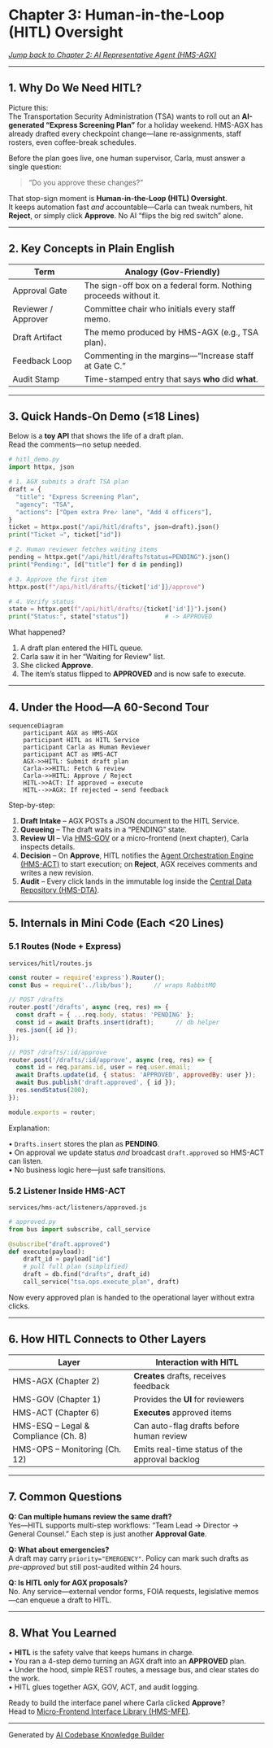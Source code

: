 # Chapter 3: Human-in-the-Loop (HITL) Oversight

*[Jump back to Chapter&nbsp;2: AI Representative Agent (HMS-AGX)](02_ai_representative_agent__hms_agx__.md)*  

---

## 1. Why Do We Need HITL?

Picture this:  
The Transportation Security Administration (TSA) wants to roll out an **AI-generated “Express Screening Plan”** for a holiday weekend. HMS-AGX has already drafted every checkpoint change—lane re-assignments, staff rosters, even coffee-break schedules.

Before the plan goes live, one human supervisor, Carla, must answer a single question:

> “Do you approve these changes?”

That stop-sign moment is **Human-in-the-Loop (HITL) Oversight**.  
It keeps automation fast *and* accountable—Carla can tweak numbers, hit **Reject**, or simply click **Approve**. No AI “flips the big red switch” alone.

---

## 2. Key Concepts in Plain English

| Term                    | Analogy (Gov-Friendly)                                       |
|-------------------------|--------------------------------------------------------------|
| Approval Gate           | The sign-off box on a federal form. Nothing proceeds without it. |
| Reviewer / Approver     | Committee chair who initials every staff memo.              |
| Draft Artifact          | The memo produced by HMS-AGX (e.g., TSA plan).              |
| Feedback Loop           | Commenting in the margins—“Increase staff at Gate C.”       |
| Audit Stamp             | Time-stamped entry that says **who** did **what**.          |

---

## 3. Quick Hands-On Demo (≤18 Lines)

Below is a **toy API** that shows the life of a draft plan.  
Read the comments—no setup needed.

```python
# hitl_demo.py
import httpx, json

# 1. AGX submits a draft TSA plan
draft = {
  "title": "Express Screening Plan",
  "agency": "TSA",
  "actions": ["Open extra Pre✓ lane", "Add 4 officers"],
}
ticket = httpx.post("/api/hitl/drafts", json=draft).json()
print("Ticket →", ticket["id"])

# 2. Human reviewer fetches waiting items
pending = httpx.get("/api/hitl/drafts?status=PENDING").json()
print("Pending:", [d["title"] for d in pending])

# 3. Approve the first item
httpx.post(f"/api/hitl/drafts/{ticket['id']}/approve")

# 4. Verify status
state = httpx.get(f"/api/hitl/drafts/{ticket['id']}").json()
print("Status:", state["status"])          # -> APPROVED
```

What happened?

1. A draft plan entered the HITL queue.  
2. Carla saw it in her “Waiting for Review” list.  
3. She clicked **Approve**.  
4. The item’s status flipped to **APPROVED** and is now safe to execute.

---

## 4. Under the Hood—A 60-Second Tour

```mermaid
sequenceDiagram
    participant AGX as HMS-AGX
    participant HITL as HITL Service
    participant Carla as Human Reviewer
    participant ACT as HMS-ACT
    AGX->>HITL: Submit draft plan
    Carla->>HITL: Fetch & review
    Carla->>HITL: Approve / Reject
    HITL->>ACT: If approved → execute
    HITL-->>AGX: If rejected → send feedback
```

Step-by-step:

1. **Draft Intake** – AGX POSTs a JSON document to the HITL Service.  
2. **Queueing** – The draft waits in a “PENDING” state.  
3. **Review UI** – Via [HMS-GOV](01_governance_layer___admin_portal__hms_gov__.md) or a micro-frontend (next chapter), Carla inspects details.  
4. **Decision** – On **Approve**, HITL notifies the [Agent Orchestration Engine (HMS-ACT)](06_agent_orchestration_engine__hms_act__.md) to start execution; on **Reject**, AGX receives comments and writes a new revision.  
5. **Audit** – Every click lands in the immutable log inside the [Central Data Repository (HMS-DTA)](07_central_data_repository__hms_dta__.md).

---

## 5. Internals in Mini Code (Each <20 Lines)

### 5.1 Routes (Node + Express)

`services/hitl/routes.js`

```js
const router = require('express').Router();
const Bus = require('../lib/bus');      // wraps RabbitMQ

// POST /drafts
router.post('/drafts', async (req, res) => {
  const draft = { ...req.body, status: 'PENDING' };
  const id = await Drafts.insert(draft);      // db helper
  res.json({ id });
});

// POST /drafts/:id/approve
router.post('/drafts/:id/approve', async (req, res) => {
  const id = req.params.id, user = req.user.email;
  await Drafts.update(id, { status: 'APPROVED', approvedBy: user });
  await Bus.publish('draft.approved', { id });
  res.sendStatus(200);
});

module.exports = router;
```

Explanation:

• `Drafts.insert` stores the plan as **PENDING**.  
• On approval we update status *and* broadcast `draft.approved` so HMS-ACT can listen.  
• No business logic here—just safe transitions.

### 5.2 Listener Inside HMS-ACT

`services/hms-act/listeners/approved.js`

```python
# approved.py
from bus import subscribe, call_service

@subscribe("draft.approved")
def execute(payload):
    draft_id = payload["id"]
    # pull full plan (simplified)
    draft = db.find("drafts", draft_id)
    call_service("tsa.ops.execute_plan", draft)
```

Now every approved plan is handed to the operational layer without extra clicks.

---

## 6. How HITL Connects to Other Layers

| Layer                                  | Interaction with HITL          |
|----------------------------------------|--------------------------------|
| HMS-AGX (Chapter 2)                    | **Creates** drafts, receives feedback |
| HMS-GOV (Chapter 1)                    | Provides the **UI** for reviewers |
| HMS-ACT (Chapter 6)                    | **Executes** approved items    |
| HMS-ESQ – Legal & Compliance (Ch. 8)   | Can auto-flag drafts before human review |
| HMS-OPS – Monitoring (Ch. 12)          | Emits real-time status of the approval backlog |

---

## 7. Common Questions

**Q: Can multiple humans review the same draft?**  
Yes—HITL supports multi-step workflows: “Team Lead → Director → General Counsel.” Each step is just another **Approval Gate**.

**Q: What about emergencies?**  
A draft may carry `priority="EMERGENCY"`. Policy can mark such drafts as *pre-approved* but still post-audited within 24 hours.

**Q: Is HITL only for AGX proposals?**  
No. Any service—external vendor forms, FOIA requests, legislative memos—can enqueue a draft to HITL.

---

## 8. What You Learned

• **HITL** is the safety valve that keeps humans in charge.  
• You ran a 4-step demo turning an AGX draft into an **APPROVED** plan.  
• Under the hood, simple REST routes, a message bus, and clear states do the work.  
• HITL glues together AGX, GOV, ACT, and audit logging.

Ready to build the interface panel where Carla clicked **Approve**?  
Head to [Micro-Frontend Interface Library (HMS-MFE)](04_micro_frontend_interface_library__hms_mfe__.md).

---

Generated by [AI Codebase Knowledge Builder](https://github.com/The-Pocket/Tutorial-Codebase-Knowledge)